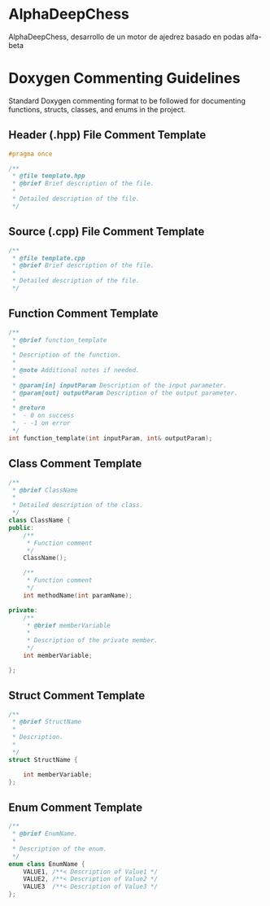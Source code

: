 # AlphaDeepChess
AlphaDeepChess, desarrollo de un motor de ajedrez basado en podas alfa-beta



# Doxygen Commenting Guidelines

Standard Doxygen commenting format to be followed for documenting functions, structs, classes, and enums in the project.

## Header (.hpp) File Comment Template


```cpp
#pragma once

/**
 * @file template.hpp
 * @brief Brief description of the file.
 *
 * Detailed description of the file.
 */
```
## Source (.cpp) File Comment Template


```cpp
/**
 * @file template.cpp
 * @brief Brief description of the file.
 *
 * Detailed description of the file.
 */
```

## Function Comment Template

```cpp
/**
 * @brief function_template
 *
 * Description of the function.
 *  
 * @note Additional notes if needed.
 * 
 * @param[in] inputParam Description of the input parameter.
 * @param[out] outputParam Description of the output parameter.
 *
 * @return
 *  - 0 on success
 *  - -1 on error
 */
int function_template(int inputParam, int& outputParam);
```

## Class Comment Template

```cpp
/**
 * @brief ClassName
 *
 * Detailed description of the class.
 */
class ClassName {
public:
    /**
     * Function comment
     */
    ClassName();

    /**
     * Function comment
     */
    int methodName(int paramName);

private:
    /**
     * @brief memberVariable
     * 
     * Description of the private member.
     */
    int memberVariable;

};
```

## Struct Comment Template

```cpp
/**
 * @brief StructName
 *
 * Description.
 * 
 */
struct StructName {

    int memberVariable;
};
```

## Enum Comment Template

```cpp
/**
 * @brief EnumName.
 *
 * Description of the enum.
 */
enum class EnumName {
    VALUE1, /**< Description of Value1 */
    VALUE2, /**< Description of Value2 */
    VALUE3  /**< Description of Value3 */
};
```